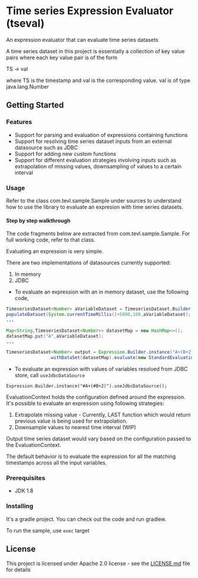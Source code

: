 # Time series Expression Evaluator (tseval)

An expression evaluator that can evaluate time series datasets

A time series dataset in this project is essentially a collection of key value pairs where each key value pair 
is of the form

TS -> val

where TS is the timestamp and val is the corresponding value. val is of type java.lang.Number

## Getting Started

### Features
* Support for parsing and evaluation of expressions containing functions
* Support for resolving time series dataset inputs from an external datasource such as JDBC
* Support for adding new custom functions
* Support for different evaluation strategies involving inputs such as extrapolation of missing values, 
downsampling of values to a certain interval 

### Usage

Refer to the class com.tevl.sample.Sample under sources to understand how to use the library to evaluate an
expresion with time series datasets.

#### Step by step walkthrough

The code fragments below are extracted from com.tevl.sample.Sample. For full working code, refer to that class.

Evaluating an expression is very simple.

There are two implementations of datasources currently supported:
1. In memory
2. JDBC

* To evaluate an expression with an in memory dataset, use the following code,

````java
TimeseriesDataset<Number> aVariableDataset = TimeseriesDataset.Builder.<Number>instance().build();
populateDataset(System.currentTimeMillis()+5000,100,aVariableDataset);
...

Map<String,TimeseriesDataset<Number>> datasetMap = new HashMap<>();
datasetMap.put("A",aVariableDataset);
...

TimeseriesDataset<Number> output = Expression.Builder.instance("A+(B+2)").useInMemoryDataSource()
                .withDataSet(datasetMap).evaluate(new StandardEvaluationContext());
````
* To evaluate an expression with values of variables resolved from JDBC store, call `useJdbcDataSource`
````
Expression.Builder.instance("#A+(#B+2)").useJdbcDataSource();
````

EvaluationContext holds the configuration defined around the expression. It's possible to evaluate an expression using following strategies:
1. Extrapolate missing value - Currently, LAST function which would return previous value is being used for extrapolation. 
2. Downsample values to nearest time interval (WIP)

Output time series dataset would vary based on the configuration passed to the EvaluationContext. 

The default behavior is to evaluate the expression for all the matching timestamps across all the input variables.


### Prerequisites

* JDK 1.8

### Installing

It's a gradle project. You can check out the code and run gradlew.

To run the sample, use `exec` target


## License

This project is licensed under Apache 2.0 license - see the [LICENSE.md](LICENSE.md) file for details


